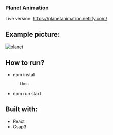 ### Planet Animation
Live version: https://planetanimation.netlify.com/

## Example picture:

<a href="https://ibb.co/drsWz5B"><img src="https://i.ibb.co/c1Kg7rJ/planet.png" alt="planet" border="0" /></a>

## How to run?

- npm install

      	 then

- npm run start

## Built with:

- React
- Gsap3
